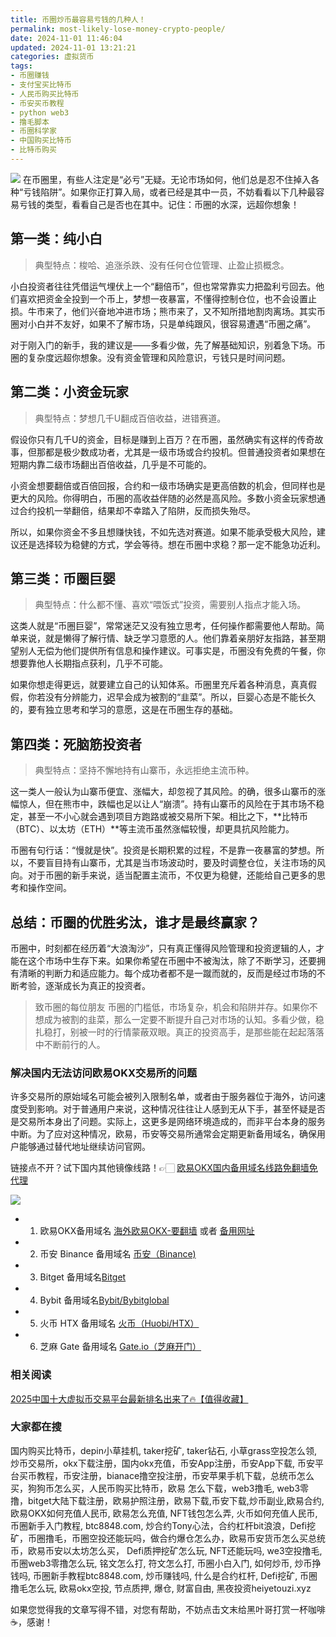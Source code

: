 ```yaml
---
title: 币圈炒币最容易亏钱的几种人！
permalink: most-likely-lose-money-crypto-people/
date: 2024-11-01 11:46:04
updated: 2024-11-01 13:21:21
categories: 虚拟货币
tags: 
- 币圈赚钱
- 支付宝买比特币
- 人民币购买比特币
- 币安买币教程
- python web3
- 撸毛脚本
- 币圈科学家
- 中国购买比特币
- 比特币购买
---
```

![](https://ac63e02.webp.li/biquanchaobirongyikui001.png)
在币圈里，有些人注定是“必亏”无疑。无论市场如何，他们总是忍不住掉入各种“亏钱陷阱”。如果你正打算入局，或者已经是其中一员，不妨看看以下几种最容易亏钱的类型，看看自己是否也在其中。记住：币圈的水深，远超你想象！

## 第一类：纯小白

>典型特点：梭哈、追涨杀跌、没有任何仓位管理、止盈止损概念。

小白投资者往往凭借运气埋伏上一个“翻倍币”，但也常常靠实力把盈利亏回去。他们喜欢把资金全投到一个币上，梦想一夜暴富，不懂得控制仓位，也不会设置止损。牛市来了，他们兴奋地冲进市场；熊市来了，又不知所措地割肉离场。其实币圈对小白并不友好，如果不了解市场，只是单纯跟风，很容易遭遇“币圈之痛”。

对于刚入门的新手，我的建议是——多看少做，先了解基础知识，别着急下场。币圈的复杂度远超你想象。没有资金管理和风险意识，亏钱只是时间问题。

## 第二类：小资金玩家

>典型特点：梦想几千U翻成百倍收益，进错赛道。

假设你只有几千U的资金，目标是赚到上百万？在币圈，虽然确实有这样的传奇故事，但那都是极少数成功者，尤其是一级市场或合约投机。但普通投资者如果想在短期内靠二级市场翻出百倍收益，几乎是不可能的。

小资金想要翻倍或百倍回报，合约和一级市场确实是更高倍数的机会，但同样也是更大的风险。你得明白，币圈的高收益伴随的必然是高风险。多数小资金玩家想通过合约投机一举翻倍，结果却不幸踏入了陷阱，反而损失殆尽。

所以，如果你资金不多且想赚快钱，不如先选对赛道。如果不能承受极大风险，建议还是选择较为稳健的方式，学会等待。想在币圈中求稳？那一定不能急功近利。

## 第三类：币圈巨婴

>典型特点：什么都不懂、喜欢“喂饭式”投资，需要别人指点才能入场。

这类人就是“币圈巨婴”，常常迷茫又没有独立思考，任何操作都需要他人帮助。简单来说，就是懒得了解行情、缺乏学习意愿的人。他们靠着亲朋好友指路，甚至期望别人无偿为他们提供所有信息和操作建议。可事实是，币圈没有免费的午餐，你想要靠他人长期指点获利，几乎不可能。

如果你想走得更远，就要建立自己的认知体系。币圈里充斥着各种消息，真真假假，你若没有分辨能力，迟早会成为被割的“韭菜”。所以，巨婴心态是不能长久的，要有独立思考和学习的意愿，这是在币圈生存的基础。

## 第四类：死脑筋投资者

>典型特点：坚持不懈地持有山寨币，永远拒绝主流币种。

这一类人一般认为山寨币便宜、涨幅大，却忽视了其风险。的确，很多山寨币的涨幅惊人，但在熊市中，跌幅也足以让人“崩溃”。持有山寨币的风险在于其市场不稳定，甚至一不小心就会遇到项目方跑路或被交易所下架。相比之下，**比特币（BTC）、以太坊（ETH）**等主流币虽然涨幅较慢，却更具抗风险能力。

币圈有句行话：“慢就是快”。投资是长期积累的过程，不是靠一夜暴富的梦想。所以，不要盲目持有山寨币，尤其是当市场波动时，要及时调整仓位，关注市场的风向。对于币圈的新手来说，适当配置主流币，不仅更为稳健，还能给自己更多的思考和操作空间。

## 总结：币圈的优胜劣汰，谁才是最终赢家？

币圈中，时刻都在经历着“大浪淘沙”，只有真正懂得风险管理和投资逻辑的人，才能在这个市场中生存下来。如果你希望在币圈中不被淘汰，除了不断学习，还要拥有清晰的判断力和适应能力。每个成功者都不是一蹴而就的，反而是经过市场的不断考验，逐渐成长为真正的投资者。

>致币圈的每位朋友
币圈的门槛低，市场复杂，机会和陷阱并存。如果你不想成为被割的韭菜，那么一定要不断提升自己对市场的认知。多看少做，稳扎稳打，别被一时的行情蒙蔽双眼。真正的投资高手，是那些能在起起落落中不断前行的人。

### 解决国内无法访问欧易OKX交易所的问题
许多交易所的原始域名可能会被列入限制名单，或者由于服务器位于海外，访问速度受到影响。对于普通用户来说，这种情况往往让人感到无从下手，甚至怀疑是否是交易所本身出了问题。实际上，这更多是网络环境造成的，而非平台本身的服务中断。为了应对这种情况，欧易，币安等交易所通常会定期更新备用域名，确保用户能够通过替代地址继续访问官网。

链接点不开？试下国内其他镜像线路！👉🏻 [欧易OKX国内备用域名线路免翻墙免代理](https://vlink.cc/okxcn)

[![](https://307e939.webp.li/20250812124552161.png)](https://vlink.cc/okxcn)


- 1. 欧易OKX备用域名 [海外欧易OKX-要翻墙](https://www.okx.com/zh-hans/join/76527935) 或者 [备用网址](https://www.chouyi.kim/zh-hans/join/76527935) 
- 2. 币安 Binance 备用域名 [币安（Binance)](https://binanceuz.co/zh-CN/register?ref=36457687)
- 3. Bitget 备用域名[Bitget](https://www.glassgs.com/zh-CN/referral/register?from=referral&clacCode=VRNEYUTR)
- 4. Bybit 备用域名[Bybit/Bybitglobal](https://www.bybitglobal.com/zh-MY/invite/?ref=VMKORMM)
- 5. 火币 HTX 备用域名 [火币（Huobi/HTX）](https://www.htx.com/invite/zh-cn/1f?invite_code=whf45223)
- 6. 芝麻 Gate 备用域名 [Gate.io（芝麻开门）](https://www.gateex.cc/zh/signup?ref_type=103&ref=A1ERAQ)

### 相关阅读
[2025中国十大虚拟币交易平台最新排名出来了🔥【值得收藏】](https://btc8848.com/top-10-exchanges/)


###  大家都在搜
国内购买比特币，depin小草挂机, taker挖矿, taker钻石, 小草grass空投怎么领, 炒币交易所，okx下载注册，国内okx充值，币安App注册，币安App下载, 币安平台买币教程，币安注册，bianace撸空投注册，币安苹果手机下载，总统币怎么买，狗狗币怎么买，人民币购买比特币，欧易 怎么下载，web3撸毛, web3零撸，bitget大陆下载注册，欧易护照注册，欧易下载,币安下载,炒币副业,欧易合约, 欧易OKX如何充值人民币, 欧易怎么充值, NFT钱包怎么弄, 火币如何充值人民币, 币圈新手入门教程, btc8848.com, 炒合约Tony心法，合约杠杆bit浪浪，Defi挖矿，币圈撸毛，币圈空投还能玩吗，做合约爆仓怎么办，欧易币安货币怎么买总统币，欧易币安以太坊怎么买， Defi质押挖矿怎么玩, NFT还能玩吗, we3空投撸毛, 币圈web3零撸怎么玩, 铭文怎么打, 符文怎么打, 币圈小白入门, 如何炒币, 炒币挣钱吗, 币圈新手教程btc8848.com, 炒币赚钱吗, 什么是合约杠杆, Defi挖矿, 币圈撸毛怎么玩, 欧易okx空投, 节点质押, 爆仓, 财富自由, 黑夜投资heiyetouzi.xyz

如果您觉得我的文章写得不错，对您有帮助，不妨点击文末给黑叶哥打赏一杯咖啡☕️，感谢！